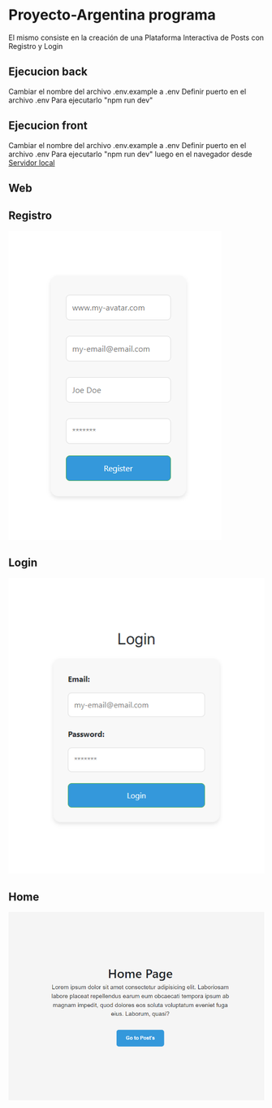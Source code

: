 # Proyecto-Argentina programa

El mismo consiste en la creación de una Plataforma Interactiva de Posts con Registro y Login

## Ejecucion back

Cambiar el nombre del archivo .env.example a .env
Definir puerto en el archivo .env
Para ejecutarlo "npm run dev" 


## Ejecucion front

Cambiar el nombre del archivo .env.example a .env
Definir puerto en el archivo .env
Para ejecutarlo "npm run dev" 
luego en el navegador desde [Servidor local](http://localhost:4000)

## Web

## Registro
![main](markdown/screencapture-localhost-3000-register-2023-12-09-16_54_22.png)

## Login
![main](markdown\screencapture-localhost-3000-login-2023-12-09-17_18_05.png)

## Home
![main](markdown\screencapture-localhost-3000-2023-12-09-17_18_20.png)